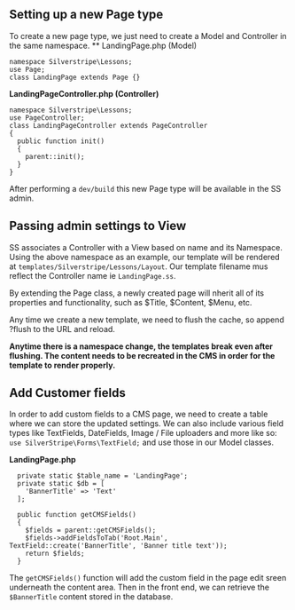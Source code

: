 ## Setting up a new Page type
To create a new page type, we just need to create a Model and Controller in the same namespace.
** LandingPage.php (Model)
``` 
namespace Silverstripe\Lessons;
use Page;
class LandingPage extends Page {}
```
**LandingPageController.php (Controller)**
```
namespace Silverstripe\Lessons;
use PageController;
class LandingPageController extends PageController
{
  public function init()
  {
    parent::init();
  }
}
```

After performing a `dev/build` this new Page type will be available in the SS admin.

## Passing admin settings to View
SS associates a Controller with a View based on name and its Namespace. Using the above namespace as an example, our template will be rendered at `templates/Silverstripe/Lessons/Layout`.
Our template filename mus reflect the Controller name ie `LandingPage.ss`.

By extending the Page class, a newly created page will nherit all of its properties and functionality, such as $Title, $Content, $Menu, etc.

Any time we create a new template, we need to flush the cache, so append ?flush to the URL and reload.

**Anytime there is a namespace change, the templates break even after flushing. The content needs to be recreated in the CMS in order for the template to render properly.**

## Add Customer fields
In order to add custom fields to a CMS page, we need to create a table where we can store the updated settings.
We can also include various field types like TextFields, DateFields, Image / File uploaders and more like so: `use SilverStripe\Forms\TextField;` and use those in our Model classes.

**LandingPage.php**
```
  private static $table_name = 'LandingPage';
  private static $db = [
    'BannerTitle' => 'Text'
  ];

  public function getCMSFields()
  {
    $fields = parent::getCMSFields();
    $fields->addFieldsToTab('Root.Main', TextField::create('BannerTitle', 'Banner title text'));
    return $fields;
  }
```
The `getCMSFields()` function will add the custom field in the page edit sreen underneath the content area.
Then in the front end, we can retrieve the `$BannerTitle` content stored in the database.
